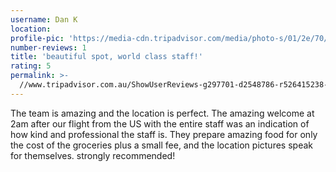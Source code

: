 ```yaml
---
username: Dan K
location:
profile-pic: 'https://media-cdn.tripadvisor.com/media/photo-s/01/2e/70/a2/avatar073.jpg'
number-reviews: 1
title: 'beautiful spot, world class staff!'
rating: 5
permalink: >-
  //www.tripadvisor.com.au/ShowUserReviews-g297701-d2548786-r526415238-Villa_Sancita-Ubud_Bali.html#CHECK_RATES_CONT
---
```


The team is amazing and the location is perfect. The amazing welcome at 2am after our flight from the US with the entire staff was an indication of how kind and professional the staff is. They prepare amazing food for only the cost of the groceries plus a small fee, and the location pictures speak for themselves. strongly recommended!